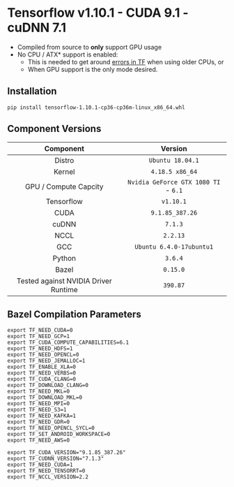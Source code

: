 Tensorflow v1.10.1 - CUDA 9.1 - cuDNN 7.1
=================

* Compiled from source to **only** support GPU usage
* No CPU / ATX\* support is enabled:
  * This is needed to get around [errors in TF](https://github.com/tensorflow/tensorflow/issues/19584) when using older CPUs, or
  * When GPU support is the only mode desired.

## Installation

`pip install tensorflow-1.10.1-cp36-cp36m-linux_x86_64.whl`

## Component Versions

| Component | Version |
| :-------------: | :-------------: |
| Distro   | `Ubuntu 18.04.1`   |
| Kernel   |  `4.18.5 x86_64`   |
| GPU / Compute Capcity     |  `Nvidia GeForce GTX 1080 TI` - `6.1`  |
| Tensorflow   |  `v1.10.1`   |
| CUDA   |  `9.1.85_387.26`   |
| cuDNN   |  `7.1.3`   |
| NCCL   |  `2.2.13`   |
| GCC   |  `Ubuntu 6.4.0-17ubuntu1`   |
| Python   |  `3.6.4`   |
| Bazel   |  `0.15.0`   |
| Tested against NVIDIA Driver Runtime   |  `390.87`   |

## Bazel Compilation Parameters

```
export TF_NEED_CUDA=0
export TF_NEED_GCP=1
export TF_CUDA_COMPUTE_CAPABILITIES=6.1
export TF_NEED_HDFS=1
export TF_NEED_OPENCL=0
export TF_NEED_JEMALLOC=1
export TF_ENABLE_XLA=0
export TF_NEED_VERBS=0
export TF_CUDA_CLANG=0
export TF_DOWNLOAD_CLANG=0
export TF_NEED_MKL=0
export TF_DOWNLOAD_MKL=0
export TF_NEED_MPI=0
export TF_NEED_S3=1
export TF_NEED_KAFKA=1
export TF_NEED_GDR=0
export TF_NEED_OPENCL_SYCL=0
export TF_SET_ANDROID_WORKSPACE=0
export TF_NEED_AWS=0

export TF_CUDA_VERSION="9.1.85_387.26"
export TF_CUDNN_VERSION="7.1.3"
export TF_NEED_CUDA=1
export TF_NEED_TENSORRT=0
export TF_NCCL_VERSION=2.2
```
